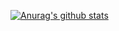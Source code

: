 [![Anurag's github stats](https://github-readme-stats.vercel.app/api?username=caiolucasb&count_private=true)](https://github.com/anuraghazra/github-readme-stats)
